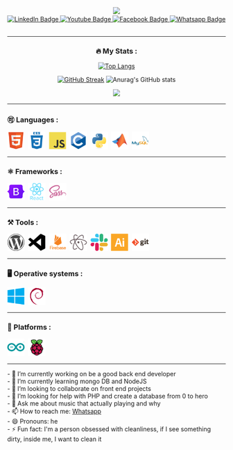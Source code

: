 <div class="body">
  
  <div class="header" align="center">
    <img src="https://media.giphy.com/media/X43G5mWHLs8Imkv9Aa/giphy.gif" width="30%"/>
  </div>
  <div class="badges" align="center">
    <a href="https://www.linkedin.com/in/rodrigo-flores-ea/" target="_blank">
      <img src="https://img.shields.io/badge/LinkedIn-blue?style=for-the-badge&logo=linkedin&logoColor=white" alt="LinkedIn Badge"/>
    </a>
    <a href="https://youtube.com/channel/UCcxm_sTpaIzdYY0D2Jfs4xA" target="_blank">
      <img src="https://img.shields.io/badge/YouTube-red?style=for-the-badge&logo=youtube&logoColor=white" alt="Youtube Badge"/>
    </a>
    <a href="https://www.facebook.com/roy.fa.712/" target="_blank">
      <img src="https://img.shields.io/badge/Facebook-blue?style=for-the-badge&logo=Facebook&logoColor=white" alt="Facebook Badge"/>
    </a>
    <a href="https://wa.me/5544722244" target="_blank">
      <img src="https://img.shields.io/badge/Whatsapp-green?style=for-the-badge&logo=Whatsapp&logoColor=white" alt="Whatsapp Badge"/>
    </a>
  </div>
  <div class="visitors" align="center">
    <img src="https://komarev.com/ghpvc/?username=RodrigoFA216&style=flat-square&color=blue" alt=""/>
  </div>
  <div class="top-stats" align="center">

---    
### :fire: My Stats :

    
[![Top Langs](https://github-readme-stats.vercel.app/api/top-langs/?username=RodrigoFA216&layout=compact&theme=vision-friendly-dark)](https://github.com/anuraghazra/github-readme-stats)
    
[![GitHub Streak](http://github-readme-streak-stats.herokuapp.com?user=RodrigoFA216&theme=dark&date_format=M%20j%5B%2C%20Y%5D)](https://git.io/streak-stats)
![Anurag's GitHub stats](https://github-readme-stats.vercel.app/api?username=RodrigoFA216&show_icons=true&theme=dark)

    
  </div>
  <div class="body">
    

  <div class="header" align="center">
    <img src="https://media.giphy.com/media/hqU2KkjW5bE2v2Z7Q2/giphy.gif" width="30%"/>
  </div>
    
---
    
### 🉑 Languages :
<div>
<img src="https://github.com/devicons/devicon/blob/master/icons/html5/html5-original.svg" title="HTML5" alt="HTML" width="40" height="40"/>&nbsp;
<img src="https://github.com/devicons/devicon/blob/master/icons/css3/css3-plain-wordmark.svg"  title="CSS3" alt="CSS" width="40" height="40"/>&nbsp;
<img src="https://github.com/devicons/devicon/blob/master/icons/javascript/javascript-original.svg" title="JavaScript" alt="JavaScript" width="40" height="40"/>&nbsp;
<img src="https://github.com/devicons/devicon/blob/master/icons/c/c-original.svg" title="C" alt="C" width="40" height="40"/>&nbsp;
<img src="https://github.com/devicons/devicon/blob/master/icons/python/python-original.svg" title="Python" alt="Python" width="40" height="40"/>&nbsp;
<img src="https://github.com/devicons/devicon/blob/master/icons/matlab/matlab-original.svg" title="Matlab" alt="Matlab" width="40" height="40"/>&nbsp;
<img src="https://github.com/devicons/devicon/blob/master/icons/mysql/mysql-original-wordmark.svg" title="MySQL"  alt="MySQL" width="40" height="40"/>&nbsp;


  
---

### ⚛ Frameworks :
<img src="https://github.com/devicons/devicon/blob/master/icons/bootstrap/bootstrap-original.svg" title="Bootstrap" alt="Bootstrap" width="40" height="40"/>&nbsp;
<img src="https://github.com/devicons/devicon/blob/master/icons/react/react-original-wordmark.svg" title="React" alt="React" width="40" height="40"/>&nbsp;
<img src="https://github.com/devicons/devicon/blob/master/icons/sass/sass-original.svg" title="Sass" alt="Sass" width="40" height="40"/>&nbsp;

---

### ⚒ Tools :
<img src="https://github.com/devicons/devicon/blob/master/icons/wordpress/wordpress-plain.svg" title="Wordpress" alt="Wordpress" width="40" height="40"/>&nbsp;
<img src="https://github.com/devicons/devicon/blob/master/icons/vscode/vscode-plain.svg" title="VScode" alt="VScode" width="40" height="40"/>&nbsp;
<img src="https://github.com/devicons/devicon/blob/master/icons/firebase/firebase-plain-wordmark.svg" title="Firebase" alt="Firebase" width="40" height="40"/>&nbsp;
<img src="https://github.com/devicons/devicon/blob/master/icons/atom/atom-original.svg" title="Atom" alt="Atom" width="40" height="40"/>&nbsp;
<img src="https://github.com/devicons/devicon/blob/master/icons/slack/slack-original.svg" title="Slack" alt="Slack" width="40" height="40"/>&nbsp;
<img src="https://github.com/devicons/devicon/blob/master/icons/illustrator/illustrator-plain.svg" title="Ai" alt="Ai" width="40" height="40"/>&nbsp;
<img src="https://github.com/devicons/devicon/blob/master/icons/git/git-original-wordmark.svg" title="Git" alt="Git" width="40" height="40"/>&nbsp;
  
---

### 🖥 Operative systems :
<img src="https://github.com/devicons/devicon/blob/master/icons/windows8/windows8-original.svg" title="Windows" alt="Windows" width="40" height="40"/>&nbsp;
<img src="https://github.com/devicons/devicon/blob/master/icons/debian/debian-plain.svg" title="Debian" alt="Debian" width="40" height="40"/>&nbsp;
  
---

### 🧰 Platforms :
<img src="https://github.com/devicons/devicon/blob/master/icons/arduino/arduino-original.svg" title="Arduino" alt="Arduino" width="40" height="40"/>&nbsp;
<img src="https://github.com/devicons/devicon/blob/master/icons/raspberrypi/raspberrypi-original.svg" title="Raspberry" alt="Raspberry" width="40" height="40"/>

---
  
</div>
  </div>
  <div class="about">
    - 🔭 I’m currently working on be a good back end developer <br>
    - 🌱 I’m currently learning mongo DB and NodeJS <br>
    - 👯 I’m looking to collaborate on front end projects <br>
    - 🤔 I’m looking for help with PHP and create a database from 0 to hero <br>
    - 💬 Ask me about music that actually playing and why <br>
    - 📫 How to reach me: <a href="https://wa.me/5544722244" target="_blank">Whatsapp</a> <br>
    - 😄 Pronouns: he <br>
    - ⚡ Fun fact: I'm a person obsessed with cleanliness, if I see something dirty, inside me, I want to clean it  <br>
  </div>
  
</div>



